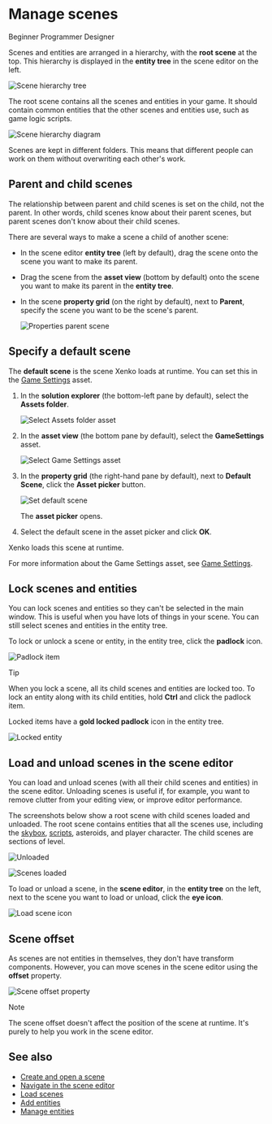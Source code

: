 # Manage scenes

<span class="label label-doc-level">Beginner</span>
<span class="label label-doc-audience">Programmer</span>
<span class="label label-doc-audience">Designer</span>

Scenes and entities are arranged in a hierarchy, with the **root scene** at the top. This hierarchy is displayed in the **entity tree** in the scene editor on the left.

![Scene hierarchy tree](media/scene-hierarchy-tree.png)

The root scene contains all the scenes and entities in your game. It should contain common entities that the other scenes and entities use, such as game logic scripts.

![Scene hierarchy diagram](media/scene-hierarchy-diagram.png)

Scenes are kept in different folders. This means that different people can work on them without overwriting each other's work.

## Parent and child scenes

The relationship between parent and child scenes is set on the child, not the parent. In other words, child scenes know about their parent scenes, but parent scenes don't know about their child scenes.

There are several ways to make a scene a child of another scene:

* In the scene editor **entity tree** (left by default), drag the scene onto the scene you want to make its parent.

* Drag the scene from the **asset view** (bottom by default) onto the scene you want to make its parent in the **entity tree**.

* In the scene **property grid** (on the right by default), next to **Parent**, specify the scene you want to be the scene's parent.

    ![Properties parent scene](media/properties-parent-scene.png)

## Specify a default scene

The **default scene** is the scene Xenko loads at runtime. You can set this in the [Game Settings](game-settings.md) asset.

1. In the **solution explorer** (the bottom-left pane by default), select the **Assets folder**.

    ![Select Assets folder asset](media/select-asset-folder.png)

2. In the **asset view** (the bottom pane by default), select the **GameSettings** asset.

    ![Select Game Settings asset](media/select-game-settings-asset.png)

3. In the **property grid** (the right-hand pane by default), next to **Default Scene**, click the **Asset picker** button.
    
    ![Set default scene](media/game-settings-default-scene.png)

    The **asset picker** opens.

2. Select the default scene in the asset picker and click **OK**.

Xenko loads this scene at runtime.

For more information about the Game Settings asset, see [Game Settings](game-settings.md).

## Lock scenes and entities

You can lock scenes and entities so they can't be selected in the main window. This is useful when you have lots of things in your scene. You can still select scenes and entities in the entity tree.

To lock or unlock a scene or entity, in the entity tree, click the **padlock** icon.

![Padlock item](media/lock-scene-or-entity.png)

>[!Tip]
>When you lock a scene, all its child scenes and entities are locked too. To lock an entity along with its child entities, hold **Ctrl** and click the padlock item.

Locked items have a **gold locked padlock** icon in the entity tree.

![Locked entity](media/locked-entity.png)    

## Load and unload scenes in the scene editor

You can load and unload scenes (with all their child scenes and entities) in the scene editor. Unloading scenes is useful if, for example, you want to remove clutter from your editing view, or improve editor performance.

The screenshots below show a root scene with child scenes loaded and unloaded. The root scene contains entities that all the scenes use, including the [skybox](..graphics/lights-and-shadows/skyboxes.md), [scripts](../scripts/index.md), asteroids, and player character. The child scenes are sections of level.

![Unloaded](media/scenes-unloaded.png)

![Scenes loaded](media/scenes-loaded.png)

To load or unload a scene, in the **scene editor**, in the **entity tree** on the left, next to the scene you want to load or unload, click the **eye icon**.

![Load scene icon](media/load-unload-scene-icon.png)

## Scene offset

As scenes are not entities in themselves, they don't have transform components. However, you can move scenes in the scene editor using the **offset** property.

![Scene offset property](media/scene-offset.png)

>[!Note]
>The scene offset doesn't affect the position of the scene at runtime. It's purely to help you work in the scene editor.

## See also

* [Create and open a scene](create-a-scene.md)
* [Navigate in the scene editor](navigate-in-the-scene-editor.md)
* [Load scenes](load-scenes.md)
* [Add entities](add-entities.md)
* [Manage entities](manage-entities.md)